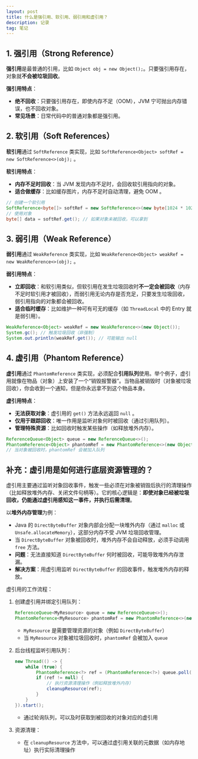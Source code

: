 ```yaml
---
layout: post
title: 什么是强引用、软引用、弱引用和虚引用？
description: 记录
tag: 笔记
---
```


## 1. 强引用（Strong Reference）

**强引用**是最普通的引用，比如 `Object obj = new Object();`。只要强引用存在，对象就**不会被垃圾回收**。

**强引用特点**：

- **绝不回收**：只要强引用存在，即使内存不足（OOM），JVM 宁可抛出内存错误，也不回收对象。
- **常见场景**：日常代码中的普通对象都是强引用。



## 2. 软引用（Soft References）

**软引用**通过 `SoftReference` 类实现，比如 `SoftReference<Object> softRef = new SoftReference<>(obj);` 。

**软引用特点**：

- **内存不足时回收**：当 JVM 发现内存不足时，会回收软引用指向的对象。
- **适合做缓存**：比如缓存图片，内存不足时自动清理，避免 OOM 。

```java
// 创建一个软引用
SoftReference<byte[]> softRef = new SoftReference<>(new byte[1024 * 1024]);
// 使用对象
byte[] data = softRef.get(); // 如果对象未被回收，可以拿到
```



## 3. 弱引用（Weak Reference）

**弱引用**通过 `WeakReference` 类实现，比如 `WeakReference<Object> weakRef = new WeakReference<>(obj);` 。

**弱引用特点**：

- **立即回收**：和软引用类似，但软引用在发生垃圾回收时**不一定会被回收**（内存不足时软引用才被回收），而弱引用无论内存是否充足，只要发生垃圾回收，弱引用指向的对象都会被回收。
- **适合临时缓存**：比如维护一种可有可无的缓存（如 `ThreadLocal` 中的 Entry 就是弱引用）。

```java
WeakReference<Object> weakRef = new WeakReference<>(new Object());
System.gc(); // 触发垃圾回收（非强制）
System.out.println(weakRef.get()); // 可能输出 null
```



## 4. 虚引用（Phantom Reference）

**虚引用**通过 `PhantomReference` 类实现，必须配合**引用队列**使用。举个例子，虚引用就像在物品（对象）上安装了一个“销毁报警器”。当物品被销毁时（对象被垃圾回收），你会收到一个通知，但是你永远拿不到这个物品本身。

**虚引用特点**：

- **无法获取对象**：虚引用的 `get()` 方法永远返回 `null` 。
- **仅用于跟踪回收**：唯一作用是监听对象何时被回收（通过引用队列）。
- **管理特殊资源**：比如回收时触发某些操作（如释放堆外内存）。

```java
ReferenceQueue<Object> queue = new ReferenceQueue<>();
PhantomReference<Object> phantomRef = new PhantomReference<>(new Object(), queue);
// 当对象被回收时，phantomRef 会被加入队列
```



## 补充：虚引用是如何进行底层资源管理的？

虚引用主要通过监听对象回收事件，触发一些必须在对象被销毁后执行的清理操作（比如释放堆外内存、关闭文件句柄等）。它的核心逻辑是：**即使对象已经被垃圾回收，仍能通过虚引用感知这一事件，并执行后需清理**。

以**堆外内存管理**为例：

- Java 的 `DirectByteBuffer` 对象内部会分配一块堆外内存（通过 `malloc` 或 `Unsafe.allocateMemory`），这部分内存不受 JVM 垃圾回收管理。
- 当 `DirectByteBuffer` 对象被回收时，堆外内存不会自动释放，必须手动调用 `free` 方法。
- **问题**：无法直接知道 `DirectByteBuffer` 何时被回收，可能导致堆外内存泄漏。
- **解决方案**：用虚引用监听 `DirectByteBuffer` 的回收事件，触发堆外内存的释放。

虚引用的工作流程：

1. 创建虚引用并绑定引用队列：

   ```java
   ReferenceQueue<MyResource> queue = new ReferenceQueue<>();
   PhantomReference<MyResource> phantomRef = new PhantomReference<>(new MyResource(), queue);
   ```

   - `MyResource` 是需要管理资源的对象（例如 `DirectByteBuffer`）
   - 当 `MyResource` 对象被垃圾回收时，`phantomRef` 会被加入 `queue`

2. 后台线程监听引用队列：

   ```java
   new Thread(() -> {
       while (true) {
           PhantomReference<?> ref = (PhantomReference<?>) queue.poll();
           if (ref != null) {
               // 执行资源清理操作（例如释放堆外内存）
               cleanupResource(ref);
           }
       }
   }).start();
   ```

   - 通过轮询队列，可以及时获取到被回收的对象对应的虚引用

3. 资源清理：

   - 在 `cleanupResource` 方法中，可以通过虚引用关联的元数据（如内存地址）执行实际清理操作
